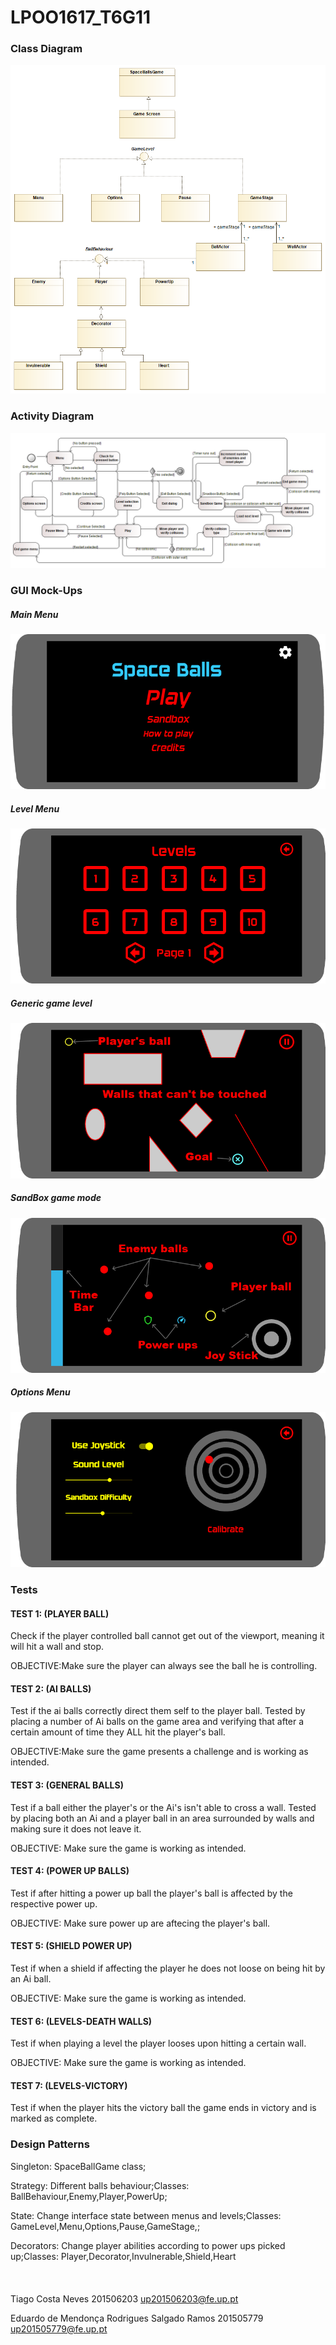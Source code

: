 # LPOO1617_T6G11

### Class Diagram
![Class Diagram](readme_resources/lpooClassDiagram.png)

### Activity Diagram
![Activity Diagram](readme_resources/Activity_diagram_Space_balls.png)

### GUI Mock-Ups
##### Main Menu
![Main Menu](readme_resources/pages/entrymenu.png)
##### Level Menu
![Level Menu](readme_resources/pages/levelmenu.png)
##### Generic game level
![Generic game level](readme_resources/pages/generic_game_level.png)
##### SandBox game mode
![SandBox game mode](readme_resources/pages/sandbox_gamemode.png)
##### Options Menu
![Options Menu](readme_resources/pages/optionsmenu.png)

### Tests

#### TEST 1: (PLAYER BALL)
 Check if the player controlled ball cannot get out of the viewport, meaning it will hit a wall and stop.

OBJECTIVE:Make sure the player can always see the ball he is controlling.

#### TEST 2: (AI BALLS)
 Test if the ai balls correctly direct them self to the player ball. Tested by placing a number of Ai balls on the game area and verifying that after a certain amount of time they ALL hit the player's ball.

OBJECTIVE:Make sure the game presents a challenge and is working as intended.

#### TEST 3: (GENERAL BALLS)
 Test if a ball either the player's or the Ai's isn't able to cross a wall. Tested by placing both an Ai and a player ball in an area surrounded by walls and making sure it does not leave it.

OBJECTIVE:
Make sure the game is working as intended.

#### TEST 4: (POWER UP BALLS)
 Test if after hitting a power up ball the player's ball is affected by the respective power up.

OBJECTIVE:
Make sure power up are aftecing the player's ball.

#### TEST 5: (SHIELD POWER UP)
 Test if when a shield if affecting the player he does not loose on being hit by an Ai ball.

OBJECTIVE:
Make sure the game is working as intended.

#### TEST 6: (LEVELS-DEATH WALLS)
 Test if when playing a level the player looses upon hitting a certain wall.

OBJECTIVE:
Make sure the game is working as intended.

#### TEST 7: (LEVELS-VICTORY)
 Test if when the player hits the victory ball the game ends in victory and is marked as complete.
 
### Design Patterns
 Singleton: SpaceBallGame class;
 
 Strategy: Different balls behaviour;Classes: BallBehaviour,Enemy,Player,PowerUp;
 
 State: Change interface state between menus and levels;Classes: GameLevel,Menu,Options,Pause,GameStage,;
 
 Decorators: Change player abilities according to power ups picked up;Classes: Player,Decorator,Invulnerable,Shield,Heart
<br><br>
<br><br>
 Tiago Costa Neves 201506203 up201506203@fe.up.pt
 
 Eduardo de Mendonça Rodrigues Salgado Ramos 201505779 up201505779@fe.up.pt
